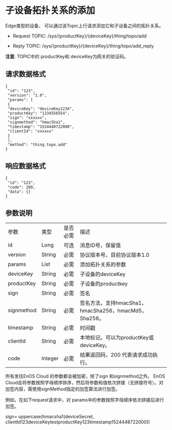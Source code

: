 # 子设备拓扑关系的添加

Edge类型的设备， 可以通过该Topic上行请求添加它和子设备之间的拓扑关系。

- Request TOPIC: /sys/{productKey}/{deviceKey}/thing/topo/add

- Reply TOPIC: /sys/{productKey}/{deviceKey}/thing/topo/add_reply

**注意**: TOPIC中的 productKey和 deviceKey为网关的验证码。


## 请求数据格式

```
{
 "id": "123",
 "version": "1.0",
 "params": [
 {
 "deviceKey": "deviceKey1234",
 "productKey": "1234556554",
 "sign": "xxxxxx",
 "signmethod": "hmacSha1",
 "timestamp": "1524448722000",
 "clientId": "xxxxxx"
 }
 ],
 "method": "thing.topo.add"
}
```

## 响应数据格式

```
{
 "id": "123",
 "code": 200,
 "data": {}
}

```

## 参数说明

<table>
  <tr>
    <td>参数 </td>
    <td>类型 </td>
    <td>是否必需 </td>
    <td>描述 </td>
  </tr>
  <tr>
    <td>id</td>
    <td>Long</td>
    <td>可选 </td>
    <td>消息ID号，保留值 </td>
  </tr>
  <tr>
    <td>version</td>
    <td>String</td>
    <td>必需 </td>
    <td>协议版本号，目前协议版本1.0</td>
  </tr>
  <tr>
    <td>params</td>
    <td>List</td>
    <td>必需 </td>
    <td>添加拓扑关系的参数 </td>
  </tr>
  <tr>
    <td>deviceKey</td>
    <td>String</td>
    <td>必需 </td>
    <td>子设备的deviceKey </td>
  </tr>
  <tr>
    <td>productKey</td>
    <td>String</td>
    <td>必需 </td>
    <td>子设备的productkey</td>
  </tr>
  <tr>
    <td>sign</td>
    <td>String</td>
    <td>必需 </td>
    <td>签名 </td>
  </tr>
  <tr>
    <td>signmethod</td>
    <td>String</td>
    <td>必需 </td>
    <td>签名方法，支持hmacSha1，hmacSha256，hmacMd5，Sha256。 </td>
  </tr>
  <tr>
    <td>timestamp</td>
    <td>String</td>
    <td>必需 </td>
    <td>时间戳 </td>
  </tr>
  <tr>
    <td>clientId</td>
    <td>String</td>
    <td>必需 </td>
    <td>本地标记。可以为productKey或deviceKey。 </td>
  </tr>
  <tr>
    <td>code</td>
    <td>Integer</td>
    <td>必需 </td>
    <td>结果返回码，200 代表请求成功执行。 </td>
  </tr>
</table>

所有发往EnOS Cloud 的参数都会被加密，除了sign 和signmethod之外。 EnOS Cloud会将参数按照字母顺序排序，然后将参数和值依次拼接（无拼接符号）。对加签内容，需使用signMethod指定的加签算法进行加签。

例如，在如下request请求中，对 params中的参数按照字母顺序依次拼接后进行加签。

sign= uppercase(hmacsha1(deviceSecret, clientId123deviceKeytestproductKey123timestamp1524448722000))
